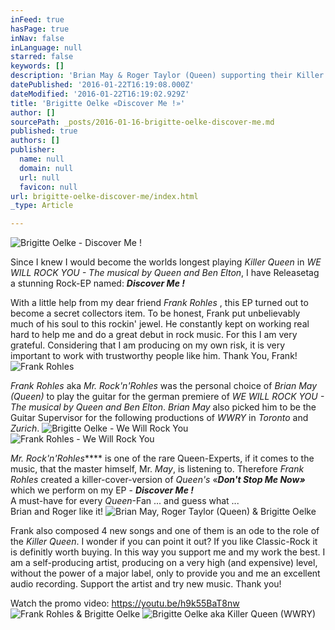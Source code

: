 ```yaml
---
inFeed: true
hasPage: true
inNav: false
inLanguage: null
starred: false
keywords: []
description: 'Brian May & Roger Taylor (Queen) supporting their Killer Queen, Brigitte Oelke'
datePublished: '2016-01-22T16:19:08.000Z'
dateModified: '2016-01-22T16:19:02.929Z'
title: 'Brigitte Oelke «Discover Me !»'
author: []
sourcePath: _posts/2016-01-16-brigitte-oelke-discover-me.md
published: true
authors: []
publisher:
  name: null
  domain: null
  url: null
  favicon: null
url: brigitte-oelke-discover-me/index.html
_type: Article

---
```

![Brigitte Oelke - Discover Me !](https://s3-us-west-2.amazonaws.com/the-grid-img/p/ca24c8f5fb16b32492e43be590dfa508e43f9e29.jpg)

Since I knew I would become the worlds longest playing _Killer Queen_ in _WE WILL ROCK YOU - The musical by Queen and Ben Elton_, I have Releasetag a stunning Rock-EP named: _**Discover Me !**_

With a little help from my dear friend _Frank Rohles_ , this EP turned out to become a secret collectors item. To be honest, Frank put unbelievably much of his soul to this rockin' jewel. He constantly kept on working real hard to help me and do a great debut in rock music. For this I am very grateful. Considering that I am producing on my own risk, it is very important to work with trustworthy people like him. Thank You, Frank!
![Frank Rohles](https://s3-us-west-2.amazonaws.com/the-grid-img/p/c4c378ecdedc0943eb8cf66e3d87cebfc05dfd96.jpg)

_Frank Rohles_ aka _Mr. Rock'n'Rohles_ was the personal choice of _Brian May (Queen)_ to play the guitar for the german premiere of _WE WILL ROCK YOU - The musical by Queen and Ben Elton_. _Brian May_ also picked him to be the Guitar Supervisor for the following productions of _WWRY_ in _Toronto_ and _Zurich_. ![Brigitte Oelke - We Will Rock You](https://s3-us-west-2.amazonaws.com/the-grid-img/p/c67d4a713621ef4d631b7d437e38fcd51cf6a4c9.jpg)
![Frank Rohles - We Will Rock You](https://s3-us-west-2.amazonaws.com/the-grid-img/p/b22013ad06711768785f570443423a47fa24f32b.jpg)

_Mr. Rock'n'Rohles_**** is one of the rare Queen-Experts, if it comes to the music, that the master himself, Mr. _May_, is listening to. Therefore _Frank Rohles_ created a killer-cover-version of _Queen's_ «_**Don't Stop Me Now»**_ which we perform on my EP - _**Discover Me !**_  
A must-have for every _Queen_-Fan ... and guess what ...   
Brian and Roger like it!
![Brian May, Roger Taylor (Queen) & Brigitte Oelke](https://s3-us-west-2.amazonaws.com/the-grid-img/p/3dec35b473c16e8b48297f4fd316c9c1a52ed309.jpg)

Frank also composed 4 new songs and one of them is an ode to the role of the _Killer Queen_. I wonder if you can point it out? If you like Classic-Rock it is definitly worth buying. In this way you support me and my work the best. I am a self-producing artist, producing on a very high (and expensive) level, without the power of a major label, only to provide you and me an excellent audio recording. 
Support the artist and try new music. Thank you!

Watch the promo video: https://youtu.be/h9k55BaT8nw
![Frank Rohles & Brigitte Oelke](https://s3-us-west-2.amazonaws.com/the-grid-img/p/e90e78228390ea1142b5f1063e11e736f5cda439.jpg)
![Brigitte Oelke aka Killer Queen (WWRY)](https://s3-us-west-2.amazonaws.com/the-grid-img/p/35ba1812b6d3f4ee92edfa4d5d3db90158d00c8c.jpg)